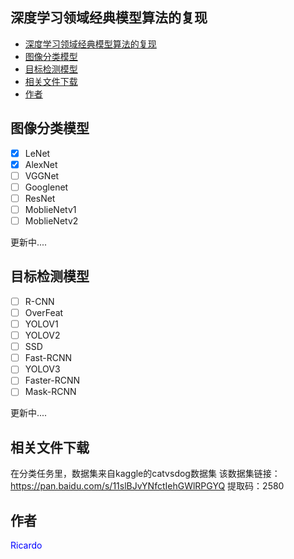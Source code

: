 ## 深度学习领域经典模型算法的复现
- [深度学习领域经典模型算法的复现](#深度学习领域经典模型算法的复现)
- [图像分类模型](#图像分类模型)
- [目标检测模型](#目标检测模型)
- [相关文件下载](#相关文件下载)
- [作者](#作者)

## 图像分类模型
- [x] LeNet
- [x] AlexNet
- [ ] VGGNet
- [ ] Googlenet
- [ ] ResNet
- [ ] MoblieNetv1
- [ ] MoblieNetv2
<p>更新中....</p>

## 目标检测模型
- [ ] R-CNN
- [ ] OverFeat
- [ ] YOLOV1
- [ ] YOLOV2
- [ ] SSD
- [ ] Fast-RCNN
- [ ] YOLOV3
- [ ] Faster-RCNN
- [ ] Mask-RCNN
<p>更新中....</p>

## 相关文件下载
在分类任务里，数据集来自kaggle的catvsdog数据集
该数据集链接：https://pan.baidu.com/s/11slBJvYNfctIehGWlRPGYQ 
提取码：2580


## 作者
<font color="blue">Ricardo</font>

